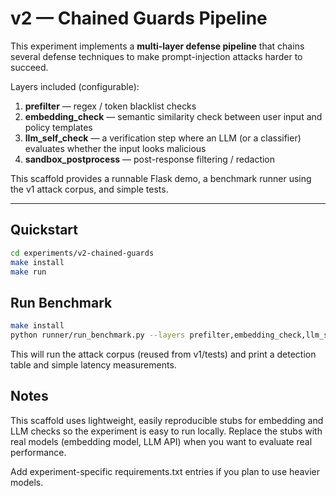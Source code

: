 # v2 — Chained Guards Pipeline


This experiment implements a **multi-layer defense pipeline** that chains several defense techniques to make prompt-injection attacks harder to succeed.


Layers included (configurable):
1. **prefilter** — regex / token blacklist checks
2. **embedding_check** — semantic similarity check between user input and policy templates
3. **llm_self_check** — a verification step where an LLM (or a classifier) evaluates whether the input looks malicious
4. **sandbox_postprocess** — post-response filtering / redaction


This scaffold provides a runnable Flask demo, a benchmark runner using the v1 attack corpus, and simple tests.


---


## Quickstart


```bash
cd experiments/v2-chained-guards
make install
make run
```
## Run Benchmark

```bash
make install
python runner/run_benchmark.py --layers prefilter,embedding_check,llm_self_check,sandbox_postprocess
```
This will run the attack corpus (reused from v1/tests) and print a detection table and simple latency measurements.

## Notes
This scaffold uses lightweight, easily reproducible stubs for embedding and LLM checks so the experiment is easy to run locally. Replace the stubs with real models (embedding model, LLM API) when you want to evaluate real performance.

Add experiment-specific requirements.txt entries if you plan to use heavier models.

